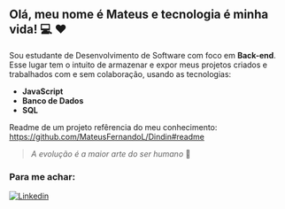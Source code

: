 ## Olá, meu nome é Mateus e tecnologia é minha vida! :computer: :hearts:
Sou estudante de Desenvolvimento de Software com foco em **Back-end**.
Esse lugar tem o intuito de armazenar e expor meus projetos criados e trabalhados com e sem colaboração, usando as tecnologias:
    
- **JavaScript**
- **Banco de Dados**
- **SQL**

Readme de um projeto refêrencia do meu conhecimento:
https://github.com/MateusFernandoL/Dindin#readme

> *A evolução é a maior arte do ser humano* :leaves:

### Para me achar:

[![Linkedin](https://img.shields.io/badge/LinkedIn-008000?style=for-the-badge&logo=linkedin&logoColor=white)](https://www.linkedin.com/in/mateus-fernando-a65662145/)

